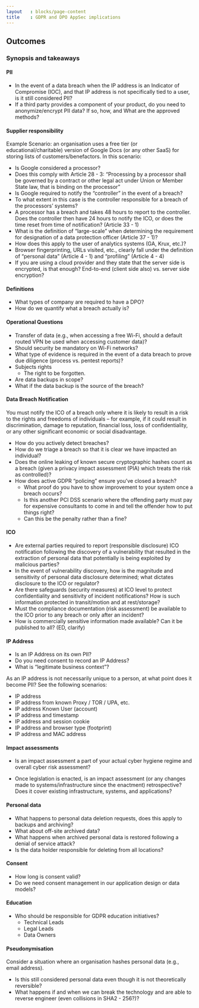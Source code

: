 ```yaml
---
layout   : blocks/page-content
title    : GDPR and DPO AppSec implications
---
```

## Outcomes

### Synopsis and takeaways

#### PII

  - In the event of a data breach when the IP address is an Indicator of Compromise (IOC), and that IP address is not specifically tied to a user, is it still considered PII?
  - If a third party provides a component of your product, do you need to anonymize/encrypt PII data? If so, how, and What are the approved methods?
  
#### Supplier responsibility

Example Scenario: an organisation uses a free tier (or educational/charitable) version of Google Docs (or any other SaaS) for storing lists of customers/benefactors. In this scenario:
  - Is Google considered a processor?
  - Does this comply with Article 28 - 3: “Processing by a processor shall be governed by a contract or other legal act under Union or Member State law, that is binding on the processor”
  - Is Google required to notify the “controller” in the event of a breach?
  - To what extent in this case is the controller responsible for a breach of the processors’ systems?
- A processor has a breach and takes 48 hours to report to the controller. Does the controller then have 24 hours to notify the ICO, or does the time reset from time of notification?  (Article 33 - 1)
- What is the definition of “large-scale” when determining the requirement for designation of a data protection officer (Article 37 - 1)?
- How does this apply to the user of analytics systems (GA, Krux, etc.)?
- Browser fingerprinting, URLs visited, etc., clearly fall under the definition of “personal data” (Article 4 - 1) and “profiling” (Article 4 - 4)
- If you are using a cloud provider and they state that the server side is encrypted, is that enough? End-to-end (client side also) vs. server side encryption?

#### Definitions

- What types of company are required to have a DPO?
- How do we quantify what a breach actually is?

#### Operational Questions

- Transfer of data (e.g., when accessing a free Wi-Fi, should a default routed VPN be used when accessing customer data)?
- Should security be mandatory on Wi-Fi networks?
- What type of evidence is required in the event of a data breach to prove due diligence (process vs. pentest reports)?
- Subjects rights
   - The right to be forgotten.
- Are data backups in scope?
- What if the data backup is the source of the breach?

#### Data Breach Notification

You must notify the ICO of a breach only where it is likely to result in a risk to the rights and freedoms of individuals – for example, if it could result in discrimination, damage to reputation, financial loss, loss of confidentiality, or any other significant economic or social disadvantage.

- How do you actively detect breaches?
- How do we triage a breach so that it is clear we have impacted an individual?
- Does the online leaking of known secure cryptographic hashes count as a breach (given a privacy impact assessment (PIA) which treats the risk as controlled)?
- How does active GDPR “policing” ensure you’ve closed a breach?
  - What proof do you have to show improvement to your system once a breach occurs?  
  - Is this another PCI DSS scenario where the offending party must pay for expensive consultants to come in and tell the offender how to put things right?  
   - Can this be the penalty rather than a fine?
   
#### ICO

- Are external parties required to report (responsible disclosure) ICO notification following the discovery of a vulnerability that resulted in the extraction of personal data that potentially is being exploited by malicious parties?
- In the event of vulnerability discovery, how is the magnitude and sensitivity of personal data disclosure determined; what dictates disclosure to the ICO or regulator?
- Are there safeguards (security measures) at ICO level to protect confidentiality and sensitivity of incident notifications? How is such information protected in transit/motion and at rest/storage?
- Must the compliance documentation (risk assessment) be available to the ICO prior to any breach or only after an incident?  
- How is commercially sensitive information made available?  Can it be published to all? (ED, clarify)

#### IP Address

- Is an IP Address on its own PII?
- Do you need consent to record an IP Address?
- What is “legitimate business context”?

As an IP address is not necessarily unique to a person, at what point does it become PII? See the following scenarios:

  - IP address
  - IP address from known Proxy / TOR / UPA, etc.
  - IP address Known User (account)
  - IP address and timestamp
  - IP address and session cookie
  - IP address and browser type (footprint)
  - IP address and MAC address

#### Impact assessments

- Is an impact assessment a part of your actual cyber hygiene regime and overall cyber risk assessment?

- Once legislation is enacted, is an impact assessment (or any changes made to systems/infrastructure since the enactment) retrospective?  Does it cover existing infrastructure, systems, and applications?

#### Personal data

- What happens to personal data deletion requests, does this apply to backups and archiving?  
- What about off-site archived data?  
- What happens when archived personal data is restored following a denial of service attack?  
- Is the data holder responsible for deleting from all locations?

#### Consent

- How long is consent valid?  
- Do we need consent management in our application design or data models?

#### Education

- Who should be responsible for GDPR education initiatives?
  - Technical Leads
  - Legal Leads
  - Data Owners

#### Pseudonymisation

Consider a situation where an organisation hashes personal data (e.g., email address).
- Is this still considered personal data even though it is not theoretically reversible? 
- What happens if and when we can break the technology and are able to reverse engineer (even collisions in SHA2 - 256?)?
